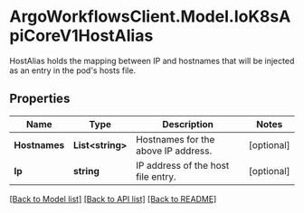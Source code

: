 # ArgoWorkflowsClient.Model.IoK8sApiCoreV1HostAlias
HostAlias holds the mapping between IP and hostnames that will be injected as an entry in the pod's hosts file.

## Properties

Name | Type | Description | Notes
------------ | ------------- | ------------- | -------------
**Hostnames** | **List&lt;string&gt;** | Hostnames for the above IP address. | [optional] 
**Ip** | **string** | IP address of the host file entry. | [optional] 

[[Back to Model list]](../README.md#documentation-for-models) [[Back to API list]](../README.md#documentation-for-api-endpoints) [[Back to README]](../README.md)

